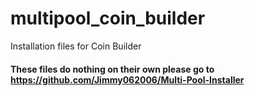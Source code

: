# multipool_coin_builder
Installation files for Coin Builder

#### These files do nothing on their own please go to https://github.com/Jimmy062006/Multi-Pool-Installer
